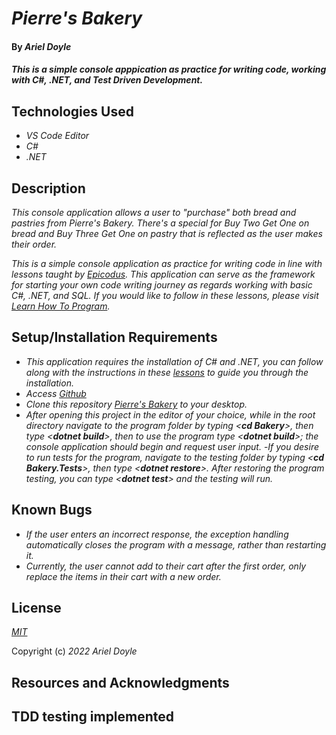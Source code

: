 # _Pierre's Bakery_

#### By _**Ariel Doyle**_

#### _This is a simple console apppication as practice for writing code, working with C#, .NET, and Test Driven Development._

## Technologies Used

- _VS Code Editor_
- _C#_
- _.NET_

## Description

_This console application allows a user to "purchase" both bread and pastries from Pierre's Bakery. There's a special for Buy Two Get One on bread and Buy Three Get One on pastry that is reflected as the user makes their order._

_This is a simple console application as practice for writing code in line with lessons taught by [Epicodus](https://www.epicodus.com). This application can serve as the framework for starting your own code writing journey as regards working with basic C#, .NET, and SQL. If you would like to follow in these lessons, please visit [Learn How To Program](https://www.learnhowtoprogram.com/c-and-net)._

## Setup/Installation Requirements

- _This application requires the installation of C# and .NET, you can follow along with the instructions in these [lessons](https://www.learnhowtoprogram.com/c-and-net-part-time/getting-started-with-c) to guide you through the installation._
- _Access [Github](https://github.com/)_
- _Clone this repository [Pierre's Bakery](https://github.com/Ariel-Doyle/PierresBakery) to your desktop._
- _After opening this project in the editor of your choice, while in the root directory navigate to the program folder by typing <**cd Bakery**>, then type <**dotnet build**>, then to use the program type <**dotnet build**>; the console application should begin and request user input._
-_If you desire to run tests for the program, navigate to the testing folder by typing <**cd Bakery.Tests**>, then type <**dotnet restore**>. After restoring the program testing, you can type <**dotnet test**> and the testing will run._

## Known Bugs

- _If the user enters an incorrect response, the exception handling automatically closes the program with a message, rather than restarting it._
- _Currently, the user cannot add to their cart after the first order, only replace the items in their cart with a new order._

## License

_[MIT](https://choosealicense.com/licenses/mit/)_

Copyright (c) _2022_ _Ariel Doyle_ 

## Resources and Acknowledgments

## TDD testing implemented